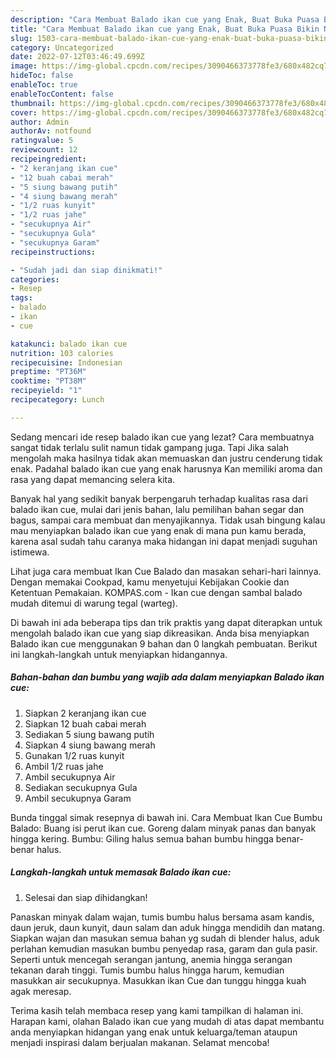 ```yaml
---
description: "Cara Membuat Balado ikan cue yang Enak, Buat Buka Puasa Bikin Ngiler"
title: "Cara Membuat Balado ikan cue yang Enak, Buat Buka Puasa Bikin Ngiler"
slug: 1503-cara-membuat-balado-ikan-cue-yang-enak-buat-buka-puasa-bikin-ngiler
category: Uncategorized
date: 2022-07-12T03:46:49.699Z
image: https://img-global.cpcdn.com/recipes/3090466373778fe3/680x482cq70/balado-ikan-cue-foto-resep-utama.jpg
hideToc: false
enableToc: true
enableTocContent: false
thumbnail: https://img-global.cpcdn.com/recipes/3090466373778fe3/680x482cq70/balado-ikan-cue-foto-resep-utama.jpg
cover: https://img-global.cpcdn.com/recipes/3090466373778fe3/680x482cq70/balado-ikan-cue-foto-resep-utama.jpg
author: Admin
authorAv: notfound
ratingvalue: 5
reviewcount: 12
recipeingredient:
- "2 keranjang ikan cue"
- "12 buah cabai merah"
- "5 siung bawang putih"
- "4 siung bawang merah"
- "1/2 ruas kunyit"
- "1/2 ruas jahe"
- "secukupnya Air"
- "secukupnya Gula"
- "secukupnya Garam"
recipeinstructions:

- "Sudah jadi dan siap dinikmati!"
categories:
- Resep
tags:
- balado
- ikan
- cue

katakunci: balado ikan cue 
nutrition: 103 calories
recipecuisine: Indonesian
preptime: "PT36M"
cooktime: "PT38M"
recipeyield: "1"
recipecategory: Lunch

---
```



Sedang mencari ide resep balado ikan cue yang lezat? Cara membuatnya sangat tidak terlalu sulit namun tidak gampang juga. Tapi Jika salah mengolah maka hasilnya tidak akan memuaskan dan justru cenderung tidak enak. Padahal balado ikan cue yang enak harusnya Kan memiliki aroma dan rasa yang dapat memancing selera kita.


Banyak hal yang sedikit banyak berpengaruh terhadap kualitas rasa dari balado ikan cue, mulai dari jenis bahan, lalu pemilihan bahan segar dan bagus, sampai cara membuat dan menyajikannya. Tidak usah bingung kalau mau menyiapkan balado ikan cue yang enak di mana pun kamu berada, karena asal sudah tahu caranya maka hidangan ini dapat menjadi suguhan istimewa.

Lihat juga cara membuat Ikan Cue Balado dan masakan sehari-hari lainnya. Dengan memakai Cookpad, kamu menyetujui Kebijakan Cookie dan Ketentuan Pemakaian. KOMPAS.com - Ikan cue dengan sambal balado mudah ditemui di warung tegal (warteg).


Di bawah ini ada beberapa tips dan trik praktis yang dapat diterapkan untuk mengolah balado ikan cue yang siap dikreasikan. Anda bisa menyiapkan Balado ikan cue menggunakan 9 bahan dan 0 langkah pembuatan. Berikut ini langkah-langkah untuk menyiapkan hidangannya.

<!--inarticleads1-->

##### Bahan-bahan dan bumbu yang wajib ada dalam menyiapkan Balado ikan cue:

1. Siapkan 2 keranjang ikan cue
1. Siapkan 12 buah cabai merah
1. Sediakan 5 siung bawang putih
1. Siapkan 4 siung bawang merah
1. Gunakan 1/2 ruas kunyit
1. Ambil 1/2 ruas jahe
1. Ambil secukupnya Air
1. Sediakan secukupnya Gula
1. Ambil secukupnya Garam


Bunda tinggal simak resepnya di bawah ini. Cara Membuat Ikan Cue Bumbu Balado: Buang isi perut ikan cue. Goreng dalam minyak panas dan banyak hingga kering. Bumbu: Giling halus semua bahan bumbu hingga benar-benar halus. 

<!--inarticleads2-->

##### Langkah-langkah untuk memasak Balado ikan cue:


1. Selesai dan siap dihidangkan!

Panaskan minyak dalam wajan, tumis bumbu halus bersama asam kandis, daun jeruk, daun kunyit, daun salam dan aduk hingga mendidih dan matang. Siapkan wajan dan masukan semua bahan yg sudah di blender halus, aduk perlahan kemudian masukan bumbu penyedap rasa, garam dan gula pasir. Seperti untuk mencegah serangan jantung, anemia hingga serangan tekanan darah tinggi. Tumis bumbu halus hingga harum, kemudian masukkan air secukupnya. Masukkan ikan Cue dan tunggu hingga kuah agak meresap. 

Terima kasih telah membaca resep yang kami tampilkan di halaman ini. Harapan kami, olahan Balado ikan cue yang mudah di atas dapat membantu anda menyiapkan hidangan yang enak untuk keluarga/teman ataupun menjadi inspirasi dalam berjualan makanan. Selamat mencoba!
